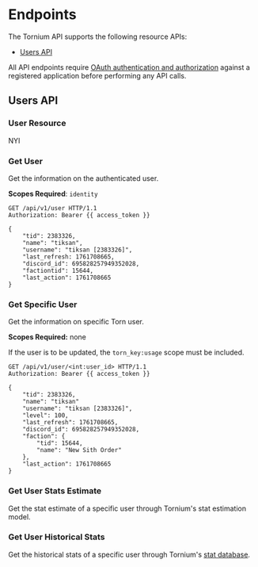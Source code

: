 # Endpoints
The Tornium API supports the following resource APIs:
- [Users API](#users-api)

All API endpoints require [OAuth authentication and authorization](./oauth-provider.md) against a registered application before performing any API calls.

## Users API
### User Resource
NYI

### Get User
Get the information on the authenticated user.

**Scopes Required**: `identity`

```http
GET /api/v1/user HTTP/1.1
Authorization: Bearer {{ access_token }}

{
    "tid": 2383326,
    "name": "tiksan",
    "username": "tiksan [2383326]",
    "last_refresh: 1761708665,
    "discord_id": 695828257949352028,
    "factiontid": 15644,
    "last_action": 1761708665
}
```

### Get Specific User
Get the information on specific Torn user.

**Scopes Required:** none

If the user is to be updated, the `torn_key:usage` scope must be included.

```http
GET /api/v1/user/<int:user_id> HTTP/1.1
Authorization: Bearer {{ access_token }}

{
    "tid": 2383326,
    "name": "tiksan"
    "username": "tiksan [2383326]",
    "level": 100,
    "last_refresh": 1761708665,
    "discord_id": 695828257949352028,
    "faction": {
        "tid": 15644,
        "name": "New Sith Order"
    },
    "last_action": 1761708665
}
```

### Get User Stats Estimate
Get the stat estimate of a specific user through Tornium's stat estimation model.

### Get User Historical Stats
Get the historical stats of a specific user through Tornium's [stat database](https://tornium.com/stats/db).
